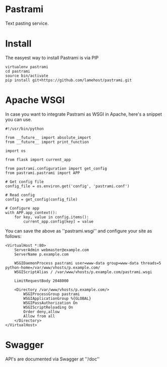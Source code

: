 # Pastrami

Text pasting service.

# Install
The easyest way to install Pastrami is via PIP
```
virtualenv pastrami
cd pastrami
source bin/activate
pip install git+https://github.com/lamehost/pastrami.git
```

# Apache WSGI
In case you want to integrate Pastrami as WSGI in Apache, here's a snippet you can use.  
```
#!/usr/bin/python

from __future__ import absolute_import
from __future__ import print_function

import os

from flask import current_app

from pastrami.configuration import get_config
from pastrami.pastrami import APP

# Get config file
config_file = os.environ.get('config', 'pastrami.conf')

# Read config
config = get_config(config_file)

# Configure app
with APP.app_context():
    for key, value in config.items():
        current_app.config[key] = value
```

You can save the above as ''pastrami.wsgi'' and configure your site as follows:
```
<VirtualHost *:80>
    ServerAdmin webmaster@example.com
    ServerName p.example.com

    WSGIDaemonProcess pastrami user=www-data group=www-data threads=5 python-home=/var/www/vhosts/p.example.com/
    WSGIScriptAlias / /var/www/vhosts/p.example.com/pastrami.wsgi

    LimitRequestBody 2048000

    <Directory /var/www/vhosts/p.example.com/>
        WSGIProcessGroup pastrami
        WSGIApplicationGroup %{GLOBAL}
        WSGIPassAuthorization On
        WSGIScriptReloading On
        Order deny,allow
        Allow from all
    </Directory>
</VirtualHost>
```

# Swagger
API's are documented via Swagger at ''/doc''
